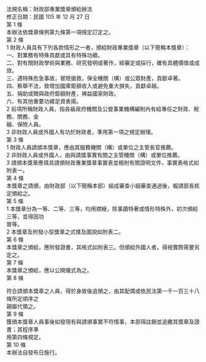 法規名稱：財政部專業獎章頒給辦法  
修正日期：民國 105 年 12 月 27 日  
第 1 條  
本辦法依獎章條例第九條第一項規定訂定之。  
第 2 條  
1 財政人員具有下列各款情形之一者，頒給財政專業獎章（以下簡稱本獎章）：  
一、對業務有特殊貢獻或具有特殊功績。  
二、對有關財政學術與業務、研究發明或著作，經審定或採行，確有具體價值或成效。  
三、遇特殊危急事故，冒險搶救，保全機關（構）或公眾財產，貢獻卓著。  
四、察舉不法，致增加國庫鉅額收入或避免重大損失，貢獻卓越。  
五、捐助或贈與政府鉅額財產，裨益國家財政。  
六、有其他重要功績足資表揚。  
2 前項所稱財政人員，指各級政府機關及公營事業機構編制內有給專任之財政、稅務、關務、金  
融、保險人員。  
3 非財政人員或外國人有功於財政者，準用第一項之規定辦理。  
第 3 條  
1 財政人員請頒本獎章，應由其服務機關（構）或單位之主管長官推薦。  
2 非財政人員或外國人，由與請獎事實有關之主管機關（構）或單位推薦。  
3 請頒本獎章應填具請頒財政專業獎章事實表並檢附有關證明文件，事實表格式如附表一。  
第 4 條  
本獎章之請頒，由財政部（以下簡稱本部）組成審查小組審查通過後，報請部長核定頒給之。  
第 5 條  
1 本獎章分為一等、二等、三等，均用襟綬，除事蹟特著或情形特殊外，初次頒給三等，並得因功  
晉等。  
2 本獎章及附發小型獎章之式樣及圖說如附表二。  
第 6 條  
本獎章之頒給，應附發證書，其格式如附表三。但頒給外國人者，得視實際需要另定之。  
第 7 條  
本獎章之頒給，應以公開儀式為之。  
第 8 條  


符合請頒本獎章之人員，得於身故後追頒之，由其配偶或依民法第一千一百三十八條所定順序之  
親屬代領之。  
第 9 條  
獲頒本獎章人員事後如發現有與請頒事實不符情事，本部得註銷並追繳其獎章及證書；其程序準  
用第四條規定。  
第 10 條  
本辦法自發布日施行。  



